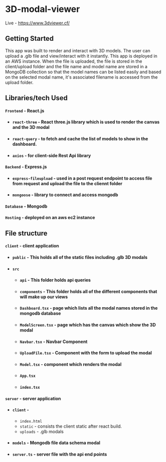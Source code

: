 # 3D-modal-viewer

Live - https://www.3dviewer.cf/

## Getting Started
This app was built to render and interact with 3D models. The user can upload a .glb file and view/interact with it instantly. This app is deployed in an AWS instance. When the file is uploaded, the file is stored in the client/upload folder and the file name and model name are stored in a MongoDB collection so that the model names can be listed easily and based on the selected modal name, it's associated filename is accessed from the upload folder.


## Libraries/tech Used
#### `Frontend` - React.js
 - #### `react-three` - React three.js library which is used to render the canvas and the 3D modal
 - #### `react-query` - to fetch and cache the list of models to show in the dashboard.
 - #### `axios` - for client-side Rest Api library
#### `Backend` - Express.js
 - #### `express-fileupload` - used in a post request endpoint to access file from request and upload the file to the cliennt folder 
 - #### `mongoose` - library to connect and access mongodb
#### `Database` - Mongodb
#### `Hosting` - deployed on an aws ec2 instance


## File structure
#### `client` - client application
- #### `public` - This holds all of the static files including .glb 3D modals
- #### `src`
    - #### `api` - This folder holds api queries 
    - #### `components` - This folder holds all of the different components that will make up our views
     - #### `Dashboard.tsx` -  page which lists all the modal names stored in the mongodb database
     - #### `ModelScreen.tsx` - page which has the canvas which show the 3D modal
     - #### `Navbar.tsx` - Navbar Component 
     - #### `UploadFile.tsx` - Component with the form to upload the modal 
     - #### `Model.tsx` - component which renders the modal
   - #### `App.tsx` 
   - #### `index.tsx` 
 
#### `server` - server application
- #### `client` -
     - `index.html`
     - `static` - consists the client static after react build.
     - `uploads` - .glb modals
- #### `models` - Mongodb file data schema modal
- #### `server.ts` - server file with the api end points
